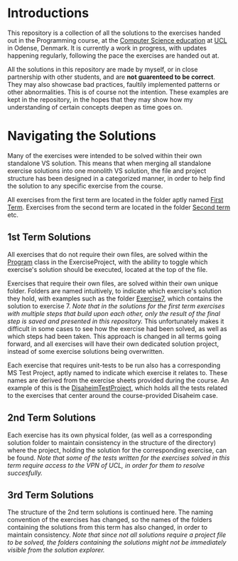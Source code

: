 # Introductions
This repository is a collection of all the solutions to the exercises handed out in the Programming course, at the [Computer Science education](https://www.ucl.dk/uddannelser/datamatiker) at [UCL](https://www.ucl.dk/) in Odense, Denmark. It is currently a work in progress, with updates happening regularly, following the pace the exercises are handed out at. 

All the solutions in this repository are made by myself, or in close partnership with other students, and are **not guarenteed to be correct**. They may also showcase bad practices, faultily implemented patterns or other abnormalities. This is of course not the intention. These examples are kept in the repository, in the hopes that they may show how my understanding of certain concepts deepen as time goes on.

# Navigating the Solutions
Many of the exercises were intended to be solved within their own standalone VS solution. This means that when merging all standalone exercise solutions into one monolith VS solution, the file and project structure has been designed in a categorized manner, in order to help find the solution to any specific exercise from the course.

All exercises from the first term are located in the folder aptly named [First Term](FirstTerm). Exercises from the second term are located in the folder [Second term](SecondTerm) etc.

## 1st Term Solutions
All exercises that do not require their own files, are solved within the [Program](FirstTerm/ExerciseProject/Program.cs) class in the ExerciseProject, with the ability to toggle which exercise's solution should be executed, located at the top of the file.

Exercises that require their own files, are solved within their own unique folder. Folders are named intuitively, to indicate which exercise's solution they hold, with examples such as the folder [Exercise7](FirstTerm/ExerciseProject/Exercise7), which contains the solution to exercise 7. *Note that in the solutions for the first term exercises with multiple steps that build upon each other, only the result of the final step is saved and presented in this repository.* This unfortunately makes it difficult in some cases to see how the exercise had been solved, as well as which steps had been taken. This approach is changed in all terms going forward, and all exercises will have their own dedicated solution project, instead of some exercise solutions being overwritten.

Each exercise that requires unit-tests to be run also has a corresponding MS Test Project, aptly named to indicate which exercise it relates to. These names are derived from the exercise sheets provided during the course. An example of this is the [DisaheimTestProject](FirstTerm/TestProjects/DisaheimTestProject), which holds all the tests related to the exercises that center around the course-provided Disaheim case.

## 2nd Term Solutions
Each exercise has its own physical folder, (as well as a corresponding solution folder to maintain consistency in the structure of the directory) where the project, holding the solution for the corresponding exercise, can be found. *Note that some of the tests written for the exercises solved in this term require access to the VPN of UCL, in order for them to resolve succesfully.*

## 3rd Term Solutions
The structure of the 2nd term solutions is continued here. The naming convention of the exercises has changed, so the names of the folders containing the solutions from this term has also changed, in order to maintain consistency. *Note that since not all solutions require a project file to be solved, the folders containing the solutions might not be immediately visible from the solution explorer.*